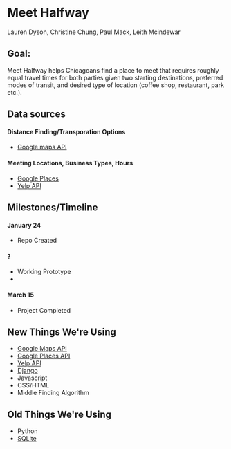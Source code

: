 # Meet Halfway

Lauren Dyson, Christine Chung, Paul Mack, Leith Mcindewar

## Goal:
Meet Halfway helps Chicagoans find a place to meet that requires roughly equal travel times for both parties given two starting destinations, preferred modes of transit, and desired type of location (coffee shop, restaurant, park etc.).

## Data sources
#### Distance Finding/Transporation Options
- [Google maps API](https://developers.google.com/maps/?hl=en)
#### Meeting Locations, Business Types, Hours
- [Google Places](https://developers.google.com/places/?hl=en)
- [Yelp API](https://www.yelp.com/developers/documentation/v2/overview)

## Milestones/Timeline

#### January 24
- Repo Created

#### ?
- Working Prototype
- 
#### March 15
- Project Completed


## New Things We're Using
- [Google Maps API](https://developers.google.com/maps/?hl=en)
- [Google Places API](https://developers.google.com/places/?hl=en)
- [Yelp API](https://www.yelp.com/developers/documentation/v2/overview)
- [Django](https://www.djangoproject.com/)
- Javascript
- CSS/HTML
- Middle Finding Algorithm

## Old Things We're Using
- Python
- [SQLite](https://www.sqlite.org/)
